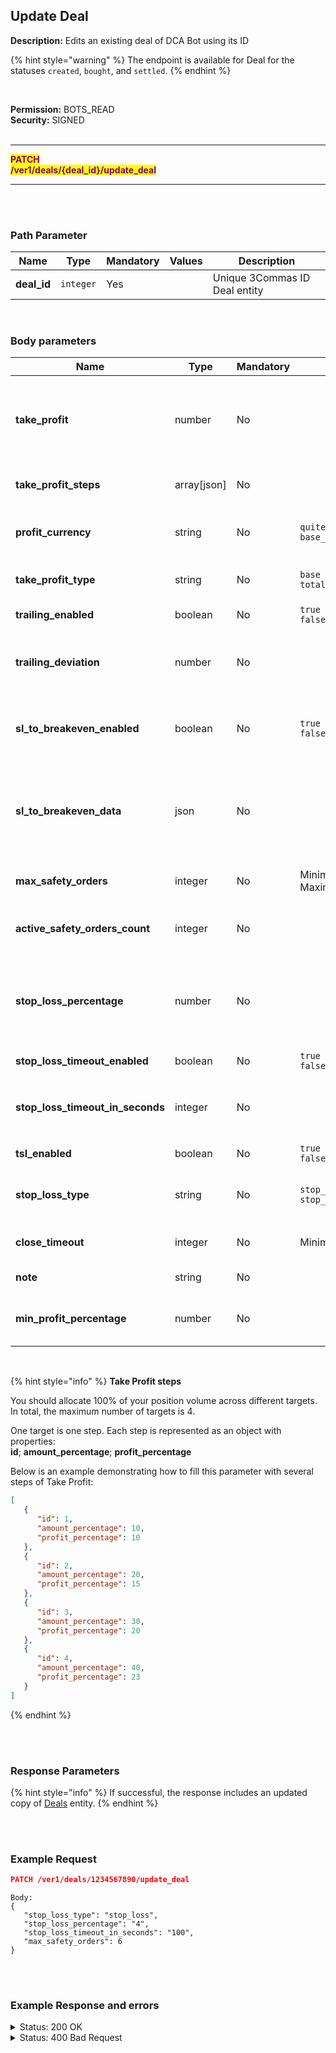 ## Update Deal<br>

**Description:** Edits an existing deal of DCA Bot using its ID<br>

{% hint style="warning" %}
The endpoint is available for Deal for the statuses `created`, `bought`, and `settled`.
{% endhint %}

<br>

**Permission:** BOTS_READ<br>
**Security:** SIGNED<br>
<br>

----------

<mark style="color:purple"><strong>PATCH</strong><br>
<mark style="color:purple"><strong>/ver1/deals/{deal_id}/update_deal</strong>

----------

<br>
<br>

### Path Parameter<br>

| Name | Type |	Mandatory |	Values	| Description |
| ------|------|-----------|-----------------|------------ |
| **deal_id**| `integer`| Yes |  | Unique 3Commas ID Deal entity |

<br>

### Body parameters<br>

| Name | Type |	Mandatory |	Values	| Description|
| ------|------|-----------|-----------------|------------|
| **take_profit** | number | No |   | Percentage value for the bot’s Take Profit.<br>If multiple steps are specified in `take_profit_steps settings`, this parameter should be set to `0` |
| **take_profit_steps** | array[json] | No |   | Contains multiple steps with conditions for Taking Profit in this deal |
| **profit_currency** | string | No | `quite_currency`<br>`base_currency` | Profit currency used for calculating the profit from the trades executed by this DCA Bot |
| **take_profit_type** | string | No |  `base`<br>`total`| Take Profit order type for this DCA Bot.<br><details> <summary>_Allowed value_</summary> <dl><li>base - from base order;<li>total - from total volume;</dl></details>|
| **trailing_enabled** | boolean | No | `true`<br>`false` | Indicates whether trailing is enabled for Take Profit  |
| **trailing_deviation** | number | No |   | Percentage value of the trailing price, in percent. This parameter is required when `trailing_enabled` is set to `true` |
| **sl_to_breakeven_enabled** | boolean | No | `true`<br>`false` | Enables the Move to Breakeven feature for this DCA Bot.To use this feature, you must have at least two Take Profit steps |
| **sl_to_breakeven_data** | json | No |   | The upper limit to which the stop loss will move.<br>To activate, you need at least two separate targets of Take Profit<br> Example: <code>{upper_breakeven_limit: 1}</code> |
| **max_safety_orders** | integer | No |  Minimum: `0`<br>Maximum: `200` | The maximum total number of Safety Orders allowed for this deal |
|**active_safety_orders_count** | integer | No |   | The number of Safety Orders is allowed to place in advance on the exchange's order book  |
| **stop_loss_percentage** | number | No |   | The percentage by which the price needs to move in the opposite direction of your Take Profit target to trigger the Stop Loss, at which point the bot will execute a Market Order.  |
|**stop_loss_timeout_enabled** | boolean | No | `true`<br>`false` | Set timeout settings for Stop Loss order |
|**stop_loss_timeout_in_seconds** | integer | No |   | Value timeout (format: `s`) <br>This parameter is required when `stop_loss_timeout_enabled` is set to `true` |
| **tsl_enabled** | boolean | No | `true`<br>`false`  | Indicates whether trailing is enabled for Stop Loss |
| **stop_loss_type** | string | No | `stop_loss`<br>`stop_loss_and_disable_bot` | The type of action the bot should perform after closing a deal due to the Stop Loss setting |
| **close_timeout** | integer | No | Minimum: `60`  | The time after which the deal will close automatically (format: `sec`) |
| **note** | string | No |   | Optional user-defined note for this Deal  |
| **min_profit_percentage** | number | No |   | The minimum profit percentage which need to reach  for this DCA Bot to complete a deal  |

<br>

{% hint style="info" %}
<strong>Take Profit steps</strong>
<p>
You should allocate 100% of your position volume across different targets. In total, the maximum number of targets is 4.</p>

<p>One target is one step. Each step is represented as an object with properties:<br>
<strong>id</strong>; <strong>amount_percentage</strong>; <strong>profit_percentage</strong>
</p>
<p>
Below is an example demonstrating how to fill this parameter with several steps of Take Profit:</p>

```json
[
   {
      "id": 1,
      "amount_percentage": 10,
      "profit_percentage": 10
   },
   {
      "id": 2,
      "amount_percentage": 20,
      "profit_percentage": 15
   },
   {
      "id": 3,
      "amount_percentage": 30,
      "profit_percentage": 20
   },
   {
      "id": 4,
      "amount_percentage": 40,
      "profit_percentage": 23
   }
]

```
{% endhint %}

<br>
<br>

### Response Parameters<br>

{% hint style="info" %}
If successful, the response includes an updated copy of [Deals](./README.md) entity.
{% endhint %}

<br>
<br>

### Example Request<br>

```json
PATCH /ver1/deals/1234567890/update_deal
```
```
Body:
{
   "stop_loss_type": "stop_loss",
   "stop_loss_percentage": "4",
   "stop_loss_timeout_in_seconds": "100",
   "max_safety_orders": 6
}
```
<br>
<br>

### Example Response and errors<br>

<details>
<summary>Status: 200 OK</summary><br>

```json
{
    "from_currency_id": 0,
    "to_currency_id": 0,
    "id": 1234567890,
    "type": "Deal",
    "bot_id": 34567890,
    "max_safety_orders": 6,
    "deal_has_error": false,
    "account_id": 12345678,
    "active_safety_orders_count": 3,
    "created_at": "2024-11-14T15:29:42.248Z",
    "updated_at": "2024-11-14T15:47:47.467Z",
    "closed_at": null,
    "finished?": false,
    "current_active_safety_orders_count": 3,
    "current_active_safety_orders": 3,
    "completed_safety_orders_count": 0,
    "completed_manual_safety_orders_count": 0,
    "cancellable?": true,
    "panic_sellable?": true,
    "trailing_enabled": false,
    "tsl_enabled": false,
    "stop_loss_timeout_enabled": false,
    "stop_loss_timeout_in_seconds": 100,
    "active_manual_safety_orders": 0,
    "pair": "USDT_ETH",
    "status": "bought",
    "localized_status": "Active",
    "take_profit": null,
    "take_profit_steps": [
        {
            "id": 0,
            "amount_percentage": 40.0,
            "profit_percentage": 2.0,
            "editable": true,
            "panic_sellable": true,
            "trade_id": 1123324654,
            "execution_timestamp": null,
            "initial_amount": "0.0129",
            "price": "3163.63",
            "status": "Placed"
        },
        {
            "id": 1,
            "amount_percentage": 50.0,
            "profit_percentage": 3.0,
            "editable": true,
            "panic_sellable": true,
            "trade_id": 1123324657,
            "execution_timestamp": null,
            "initial_amount": "0.0162",
            "price": "3194.65",
            "status": "Placed"
        },
        {
            "id": 2,
            "amount_percentage": 10.0,
            "profit_percentage": 4.0,
            "editable": true,
            "panic_sellable": true,
            "trade_id": 1123324660,
            "execution_timestamp": null,
            "initial_amount": "0.0033",
            "price": "3225.67",
            "status": "Placed"
        }
    ],
    "base_order_volume": "100.0",
    "safety_order_volume": "15.0",
    "safety_order_step_percentage": "1.0",
    "leverage_type": "not_specified",
    "leverage_custom_value": null,
    "bought_amount": "0.0324",
    "bought_volume": "100.39125096",
    "bought_average_price": "3098.4954",
    "base_order_average_price": "3098.4954",
    "sold_amount": "0.0",
    "sold_volume": "0.0",
    "sold_average_price": "0",
    "take_profit_type": "total",
    "final_profit": "-0.26434609",
    "martingale_coefficient": "1.0",
    "martingale_volume_coefficient": "1.7",
    "martingale_step_coefficient": "4.0",
    "stop_loss_percentage": "4.0",
    "sl_to_breakeven_enabled": false,
    "sl_to_breakeven_data": null,
    "error_message": null,
    "profit_currency": "quote_currency",
    "stop_loss_type": "stop_loss",
    "safety_order_volume_type": "quote_currency",
    "base_order_volume_type": "quote_currency",
    "from_currency": "USDT",
    "to_currency": "ETH",
    "final_profit_percentage": "0",
    "usd_final_profit": "-0.26",
    "actual_profit": "-0.71037162",
    "actual_usd_profit": "-0.71037162",
    "failed_message": null,
    "reserved_base_coin": "100.39125096",
    "reserved_second_coin": "0.0324",
    "trailing_deviation": "0.2",
    "trailing_max_price": null,
    "tsl_max_price": null,
    "strategy": "long",
    "last_known_position_info": null,
    "min_profit_percentage": "0.0",
    "min_profit_type": null,
    "close_strategy_list": [],
    "safety_strategy_list": [],
    "note": null,
    "add_fundable": true,
    "smart_trade_convertable": true,
    "bot_name": "ETH/USDT Classic trading",
    "account_name": "Paper Account 1251857",
    "market_type": "spot",
    "current_price": "3079.65",
    "take_profit_price": "3079.65",
    "stop_loss_price": "2974.555584",
    "actual_profit_percentage": "-0.61",
    "reserved_quote_funds": "0.0",
    "reserved_base_funds": "0.0",
    "orderbook_price_currency": "USDT",
    "crypto_widget": {
        "progressAccuracy": 2,
        "TTPАctivated": false,
        "buyPrice": "3098.4954",
        "currentPrice": "3079.65",
        "inverted": false,
        "stopLosses": [
            [
                "2974.555584",
                false
            ]
        ],
        "LP": null,
        "buySteps": [
            {
                "price": "3067.51",
                "filled": "0.0"
            }
        ],
        "marks": [
            {
                "type": "tp",
                "label": "TP1",
                "price": "3163.63",
                "position": "down"
            },
            {
                "type": "tp",
                "label": "TP2",
                "price": "3194.65",
                "position": "down"
            },
            {
                "type": "tp",
                "label": "TP3",
                "price": "3225.67",
                "position": "down"
            }
        ]
    },
    "buy_steps": [
        {
            "price": "3067.51",
            "filled": "0.0"
        }
    ],
    "bot_events": [
        {
            "message": "Placing base order. Price: 3095.4 USDT Size: 100.29096 USDT (0.0324 ETH)",
            "created_at": "2024-11-14T15:29:42.359Z"
        },
        {
            "message": "Base order executed.  Price: 3098.4954 USDT.  Size: 100.39125096 USDT (0.0324 ETH)",
            "created_at": "2024-11-14T15:30:15.478Z"
        },
        {
            "message": "Placing TakeProfit trade.  Price: 3163.63 USDT Size: 40.810827 USDT (0.0129 ETH), the price should rise for 2.27% to close the deal",
            "created_at": "2024-11-14T15:30:15.650Z"
        },
        {
            "message": "Placing TakeProfit trade.  Price: 3194.65 USDT Size: 51.75333 USDT (0.0162 ETH), the price should rise for 3.27% to close the deal",
            "created_at": "2024-11-14T15:30:15.746Z"
        },
        {
            "message": "Placing TakeProfit trade.  Price: 3225.67 USDT Size: 10.644711 USDT (0.0033 ETH), the price should rise for 4.27% to close the deal",
            "created_at": "2024-11-14T15:30:15.823Z"
        },
        {
            "message": "Placing safety trade (1 out of 3). Price: 3067.51 USDT Size: 15.030799 USDT (0.0049 ETH)",
            "created_at": "2024-11-14T15:30:15.901Z"
        },
        {
            "message": "Placing safety trade (2 out of 3). Price: 2943.57 USDT Size: 25.609059 USDT (0.0087 ETH)",
            "created_at": "2024-11-14T15:30:15.963Z"
        },
        {
            "message": "Placing safety trade (3 out of 3). Price: 2447.81 USDT Size: 43.571018 USDT (0.0178 ETH)",
            "created_at": "2024-11-14T15:30:16.039Z"
        }
    ]
}
```
</details>

<details> <summary>Status: 400 Bad Request</summary><br>

```json
{
    "error": "record_invalid",
    "error_description": "Invalid parameters",
    "error_attributes": {
        "base": [
            "Can't be edit"
        ]
    }
}
```
</details>